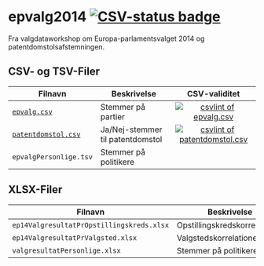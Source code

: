 epvalg2014 [![CSV-status badge][travis-badge-img]][travis-badge-url]
==========

Fra valgdataworkshop om Europa-parlamentsvalget 2014 og patentdomstolsafstemningen.

CSV- og TSV-Filer
-----------------

Filnavn | Beskrivelse | CSV-validitet
------------------------------|----------------------------------|:---------------------------------------------------------------------:
[`epvalg.csv`][epvalg]        | Stemmer på partier               | [![csvlint of epvalg.csv][epvalg-badge-img]][epvalg-badge-url]
[`patentdomstol.csv`][patent] | Ja/Nej-stemmer til patentdomstol | [![csvlint of patentdomstol.csv][patent-badge-img]][patent-badge-url]
`epvalgPersonlige.tsv`        | Stemmer på politikere            |

XLSX-Filer
----------

Filnavn | Beskrivelse
------------------------------------------|-------------------------------
`ep14ValgresultatPrOpstillingskreds.xlsx` | Opstillingskredskorrelationer
`ep14ValgresultatPrValgsted.xlsx`         | Valgstedskorrelationer
`valgresultatPersonlige.xlsx`             | Stemmer på politikere


[travis-badge-img]: https://travis-ci.org/ok-dk/epvalg2014.svg
[travis-badge-url]: https://travis-ci.org/ok-dk/epvalg2014
[epvalg]: https://github.com/ok-dk/epvalg2014/blob/master/epvalg.csv
[patent]: https://github.com/ok-dk/epvalg2014/blob/master/patentdomstol.csv
[epvalg-badge-img]: http://csvlint.io/validation/53863574637376031a430400.svg
[epvalg-badge-url]: http://csvlint.io/validation/53863574637376031a430400
[patent-badge-img]: http://csvlint.io/validation/5386357a637376031a440400.svg
[patent-badge-url]: http://csvlint.io/validation/5386357a637376031a440400
